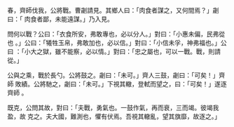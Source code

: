 春，齊師伐我，公將戰。曹劌請見。其鄉人曰：「肉食者謀之，又何間焉？」劌曰：「
肉食者鄙，未能遠謀。」乃入見。

問何以戰？公曰：「衣食所安，弗敢專也，必以分人。」對曰：「小惠未偏，民弗從也
。」公曰：「犧牲玉帛，弗敢加也，必以信。」對曰：「小信未孚，神弗福也。」公曰
：「小大之獄，雖不能察，必以情。」對曰：「忠之屬也，可以一戰。戰，則請從。」

公與之乘，戰於長勺。公將鼓之。劌曰：「未可。」齊人三鼓，劌曰：「可矣！」齊師
敗績。公將馳之，劌曰：「未可。」下視其轍，登軾而望之，曰：「可矣！」遂逐齊師
。

既克，公問其故，對曰：「夫戰，勇氣也。一鼓作氣，再而衰，三而竭。彼竭我盈，故
克之。夫大國，難測也，懼有伏焉。吾視其轍亂，望其旗靡，故逐之。」

